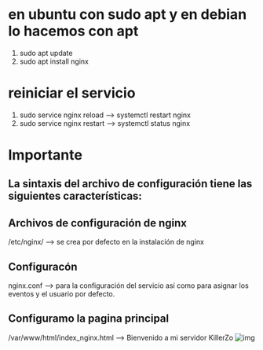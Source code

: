 # en ubuntu con sudo apt y en debian lo hacemos con apt
  1. sudo apt update
  2. sudo apt install nginx
  # reiniciar el servicio
  1.  sudo service nginx reload --> systemctl restart nginx
  2.  sudo service nginx restart --> systemctl status nginx

# Importante
## La sintaxis del archivo de configuración tiene las siguientes características:

## Archivos de configuración de nginx
/etc/nginx/ --> se crea por defecto en la instalación de nginx
## Configuracón 
nginx.conf --> para la configuración del servicio así como para asignar los eventos y el usuario por  defecto.
## Configuramo la pagina principal
/var/www/html/index_nginx.html --> Bienvenido a mi servidor KillerZo
![img]()
